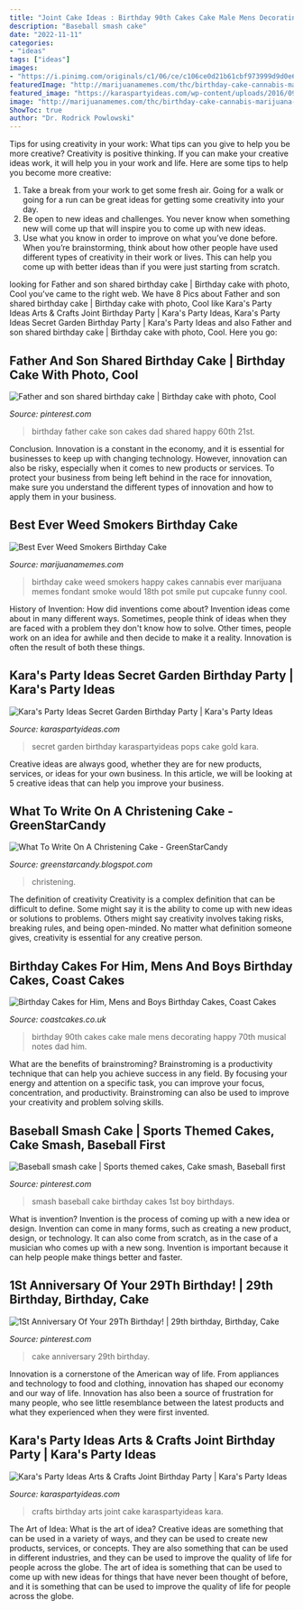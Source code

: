 ```yaml
---
title: "Joint Cake Ideas : Birthday 90th Cakes Cake Male Mens Decorating Happy 70th Musical Notes Dad Him"
description: "Baseball smash cake"
date: "2022-11-11"
categories:
- "ideas"
tags: ["ideas"]
images:
- "https://i.pinimg.com/originals/c1/06/ce/c106ce0d21b61cbf973999d9d0e6ed3d.jpg"
featuredImage: "http://marijuanamemes.com/thc/birthday-cake-cannabis-marijuana-leaf.jpg"
featured_image: "https://karaspartyideas.com/wp-content/uploads/2016/09/Secret-Garden-Birthday-Party-via-Karas-Party-Ideas-KarasPartyIdeas.com25.jpeg"
image: "http://marijuanamemes.com/thc/birthday-cake-cannabis-marijuana-leaf.jpg"
ShowToc: true
author: "Dr. Rodrick Powlowski"
---
```



Tips for using creativity in your work: What tips can you give to help you be more creative?
Creativity is positive thinking. If you can make your creative ideas work, it will help you in your work and life. Here are some tips to help you become more creative: 
1. Take a break from your work to get some fresh air. Going for a walk or going for a run can be great ideas for getting some creativity into your day. 
2. Be open to new ideas and challenges. You never know when something new will come up that will inspire you to come up with new ideas. 
3. Use what you know in order to improve on what you’ve done before. When you’re brainstorming, think about how other people have used different types of creativity in their work or lives. This can help you come up with better ideas than if you were just starting from scratch. 

	

		
looking for Father and son shared birthday cake | Birthday cake with photo, Cool you've came to the right web. We have 8 Pics about Father and son shared birthday cake | Birthday cake with photo, Cool like Kara&#039;s Party Ideas Arts &amp; Crafts Joint Birthday Party | Kara&#039;s Party Ideas, Kara&#039;s Party Ideas Secret Garden Birthday Party | Kara&#039;s Party Ideas and also Father and son shared birthday cake | Birthday cake with photo, Cool. Here you go:
		
    
## Father And Son Shared Birthday Cake | Birthday Cake With Photo, Cool

<img loading=lazy src="https://i.pinimg.com/originals/11/9d/1a/119d1acc3bd49d4cb20f5cc70ac1817a.jpg" onerror="this.onerror=null;this.src='https://tse2.mm.bing.net/th?id=OIP.OETjWMwsOZLVH00Zs0whRQHaJ6&amp;pid=15.1';" alt="Father and son shared birthday cake | Birthday cake with photo, Cool">

_Source: pinterest.com_

>birthday father cake son cakes dad shared happy 60th 21st. 

	

Conclusion.
Innovation is a constant in the economy, and it is essential for businesses to keep up with changing technology. However, innovation can also be risky, especially when it comes to new products or services. To protect your business from being left behind in the race for innovation, make sure you understand the different types of innovation and how to apply them in your business.

    
## Best Ever Weed Smokers Birthday Cake

<img loading=lazy src="http://marijuanamemes.com/thc/birthday-cake-cannabis-marijuana-leaf.jpg" onerror="this.onerror=null;this.src='https://tse1.mm.bing.net/th?id=OIP.lr2RwTSt8i1Pt73nrZ27ZgHaJ4&amp;pid=15.1';" alt="Best Ever Weed Smokers Birthday Cake">

_Source: marijuanamemes.com_

>birthday cake weed smokers happy cakes cannabis ever marijuana memes fondant smoke would 18th pot smile put cupcake funny cool. 

	

History of Invention: How did inventions come about?
Invention ideas come about in many different ways. Sometimes, people think of ideas when they are faced with a problem they don't know how to solve. Other times, people work on an idea for awhile and then decide to make it a reality. Innovation is often the result of both these things.

    
## Kara&#039;s Party Ideas Secret Garden Birthday Party | Kara&#039;s Party Ideas

<img loading=lazy src="https://karaspartyideas.com/wp-content/uploads/2016/09/Secret-Garden-Birthday-Party-via-Karas-Party-Ideas-KarasPartyIdeas.com25.jpeg" onerror="this.onerror=null;this.src='https://tse1.mm.bing.net/th?id=OIP.D4GAkXvp4o0YRxUqnldI7QHaLH&amp;pid=15.1';" alt="Kara&#039;s Party Ideas Secret Garden Birthday Party | Kara&#039;s Party Ideas">

_Source: karaspartyideas.com_

>secret garden birthday karaspartyideas pops cake gold kara. 

	

Creative ideas are always good, whether they are for new products, services, or ideas for your own business. In this article, we will be looking at 5 creative ideas that can help you improve your business.

    
## What To Write On A Christening Cake - GreenStarCandy

<img loading=lazy src="https://lh6.googleusercontent.com/proxy/esqGndj5QaaTUFbcfBbbCcZRnsIPWa6Z587Lcr6mIXOf-SeOsdBbifQkoBc-_VfXmmkgSOT71WLUdR-ZVjtYR0yu9dR_PliHDRDMH6G4lyeZCUiuvUExltUVWH101EcJ=w1200-h630-p-k-no-nu" onerror="this.onerror=null;this.src='https://tse4.mm.bing.net/th?id=OIP.ieDXS1-zgDMWZYsdCKvwfQHaEj&amp;pid=15.1';" alt="What To Write On A Christening Cake - GreenStarCandy">

_Source: greenstarcandy.blogspot.com_

>christening. 

	

The definition of creativity
Creativity is a complex definition that can be difficult to define. Some might say it is the ability to come up with new ideas or solutions to problems. Others might say creativity involves taking risks, breaking rules, and being open-minded. No matter what definition someone gives, creativity is essential for any creative person.

    
## Birthday Cakes For Him, Mens And Boys Birthday Cakes, Coast Cakes

<img loading=lazy src="https://coastcakes.co.uk/wp-content/uploads/2013/11/Picture-35774s.jpg" onerror="this.onerror=null;this.src='https://tse3.mm.bing.net/th?id=OIP.08GDLbaN217wDJU2zSEuxAHaKl&amp;pid=15.1';" alt="Birthday Cakes for Him, Mens and Boys Birthday Cakes, Coast Cakes">

_Source: coastcakes.co.uk_

>birthday 90th cakes cake male mens decorating happy 70th musical notes dad him. 

	

What are the benefits of brainstroming?
Brainstroming is a productivity technique that can help you achieve success in any field. By focusing your energy and attention on a specific task, you can improve your focus, concentration, and productivity. Brainstroming can also be used to improve your creativity and problem solving skills.

    
## Baseball Smash Cake | Sports Themed Cakes, Cake Smash, Baseball First

<img loading=lazy src="https://i.pinimg.com/originals/c1/06/ce/c106ce0d21b61cbf973999d9d0e6ed3d.jpg" onerror="this.onerror=null;this.src='https://tse1.mm.bing.net/th?id=OIP.dzd6Ws4heViiPHM_WK_RkAHaJ4&amp;pid=15.1';" alt="Baseball smash cake | Sports themed cakes, Cake smash, Baseball first">

_Source: pinterest.com_

>smash baseball cake birthday cakes 1st boy birthdays. 

	

What is invention?
Invention is the process of coming up with a new idea or design. Invention can come in many forms, such as creating a new product, design, or technology. It can also come from scratch, as in the case of a musician who comes up with a new song. Invention is important because it can help people make things better and faster.

    
## 1St Anniversary Of Your 29Th Birthday! | 29th Birthday, Birthday, Cake

<img loading=lazy src="https://i.pinimg.com/736x/af/78/fb/af78fbe4f68fd3a55e179ce305225277--st-anniversary-cake-central.jpg" onerror="this.onerror=null;this.src='https://tse1.mm.bing.net/th?id=OIP.pGXgQPMCgM4eiaumwnyqcAHaKH&amp;pid=15.1';" alt="1St Anniversary Of Your 29Th Birthday! | 29th birthday, Birthday, Cake">

_Source: pinterest.com_

>cake anniversary 29th birthday. 

	

Innovation is a cornerstone of the American way of life. From appliances and technology to food and clothing, innovation has shaped our economy and our way of life. Innovation has also been a source of frustration for many people, who see little resemblance between the latest products and what they experienced when they were first invented.

    
## Kara&#039;s Party Ideas Arts &amp; Crafts Joint Birthday Party | Kara&#039;s Party Ideas

<img loading=lazy src="http://karaspartyideas.com/wp-content/uploads/2018/05/Arts-Crafts-Joint-Birthday-Party-via-Karas-Party-Ideas-KarasPartyIdeas.com11.jpeg" onerror="this.onerror=null;this.src='https://tse3.mm.bing.net/th?id=OIP.vPaQP5xwKdH1PxGv4_8wsQHaE7&amp;pid=15.1';" alt="Kara&#039;s Party Ideas Arts &amp; Crafts Joint Birthday Party | Kara&#039;s Party Ideas">

_Source: karaspartyideas.com_

>crafts birthday arts joint cake karaspartyideas kara. 

	

The Art of Idea: What is the art of idea?
Creative ideas are something that can be used in a variety of ways, and they can be used to create new products, services, or concepts. They are also something that can be used in different industries, and they can be used to improve the quality of life for people across the globe. The art of idea is something that can be used to come up with new ideas for things that have never been thought of before, and it is something that can be used to improve the quality of life for people across the globe.

